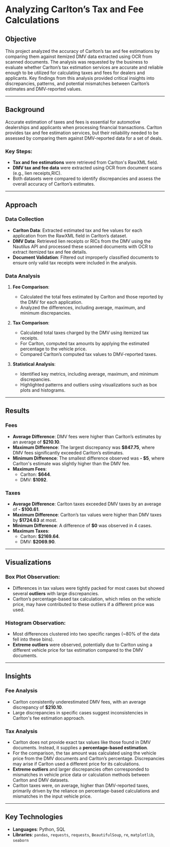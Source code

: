 # Analyzing Carlton’s Tax and Fee Calculations

## Objective
This project analyzed the accuracy of Carlton’s tax and fee estimations by comparing them against itemized DMV data extracted using OCR from scanned documents. The analysis was requested by the business to evaluate whether Carlton’s tax estimation services are accurate and reliable enough to be utilized for calculating taxes and fees for dealers and applicants. Key findings from this analysis provided critical insights into discrepancies, patterns, and potential mismatches between Carlton’s estimates and DMV-reported values.

---

## Background
Accurate estimation of taxes and fees is essential for automotive dealerships and applicants when processing financial transactions. Carlton provides tax and fee estimation services, but their reliability needed to be assessed by comparing them against DMV-reported data for a set of deals.

### Key Steps:
- **Tax and fee estimations** were retrieved from Carlton's RawXML field.
- **DMV tax and fee data** were extracted using OCR from document scans (e.g., lien receipts,RIC).
- Both datasets were compared to identify discrepancies and assess the overall accuracy of Carlton’s estimates.

---

## Approach

### Data Collection
- **Carlton Data**: Extracted estimated tax and fee values for each application from the RawXML field in Carlton’s dataset.
- **DMV Data**: Retrieved lien receipts or RICs from the DMV using the Nautilus API and processed these scanned documents with OCR to extract itemized tax and fee details.
- **Document Validation**: Filtered out improperly classified documents to ensure only valid tax receipts were included in the analysis.

### Data Analysis
1. **Fee Comparison**:
   - Calculated the total fees estimated by Carlton and those reported by the DMV for each application.
   - Analyzed the differences, including average, maximum, and minimum discrepancies.

2. **Tax Comparison**:
   - Calculated total taxes charged by the DMV using itemized tax receipts.
   - For Carlton, computed tax amounts by applying the estimated percentage to the vehicle price.
   - Compared Carlton’s computed tax values to DMV-reported taxes.

3. **Statistical Analysis**:
   - Identified key metrics, including average, maximum, and minimum discrepancies.
   - Highlighted patterns and outliers using visualizations such as box plots and histograms.

---

## Results

### Fees
- **Average Difference**: DMV fees were higher than Carlton’s estimates by an average of **$210.10**.
- **Maximum Difference**: The largest discrepancy was **$847.75**, where DMV fees significantly exceeded Carlton’s estimates.
- **Minimum Difference**: The smallest difference observed was **- $5**, where Carlton's estimate was slightly higher than the DMV fee.
- **Maximum Fees**:
  - Carlton: **$644**.
  - DMV: **$1092**.

### Taxes
- **Average Difference**: Carlton taxes exceeded DMV taxes by an average of **- $100.61**.
- **Maximum Difference**: Carlton’s tax values were higher than DMV taxes by **$1724.63** at most.
- **Minimum Difference**: A difference of **$0** was observed in 4 cases.
- **Maximum Taxes**:
  - Carlton: **$2169.64**.
  - DMV: **$2069.90**.

---

## Visualizations

### Box Plot Observation:
- Differences in tax values were tightly packed for most cases but showed several **outliers** with large discrepancies.
- Carlton’s percentage-based tax calculation, which relies on the vehicle price, may have contributed to these outliers if a different price was used.

### Histogram Observation:
- Most differences clustered into two specific ranges (~80% of the data fell into these bins).
- **Extreme outliers** were observed, potentially due to Carlton using a different vehicle price for tax estimation compared to the DMV documents.

---

## Insights

### Fee Analysis
- Carlton consistently underestimated DMV fees, with an average discrepancy of **$210.10**.
- Large discrepancies in specific cases suggest inconsistencies in Carlton's fee estimation approach.

### Tax Analysis
- Carlton does not provide exact tax values like those found in DMV documents. Instead, it supplies a **percentage-based estimation**.
- For the comparison, the tax amount was calculated using the vehicle price from the DMV documents and Carlton’s percentage. Discrepancies may arise if Carlton used a different price for its calculations.
- **Extreme outliers** and larger discrepancies often corresponded to mismatches in vehicle price data or calculation methods between Carlton and DMV datasets.
- Carlton taxes were, on average, higher than DMV-reported taxes, primarily driven by the reliance on percentage-based calculations and mismatches in the input vehicle price.

---

## Key Technologies
- **Languages**: Python, SQL
- **Libraries**: `pandas`, `requests`, `requests`, `BeautifulSoup`, `re`, `matplotlib`, `seaborn`
